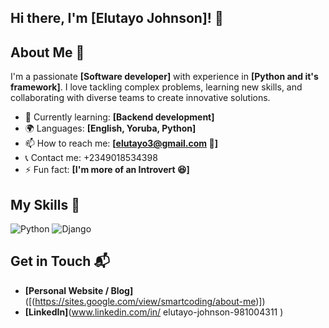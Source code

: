 ## Hi there, I'm [Elutayo Johnson]! 👋 

## About Me 🚀

I'm a passionate **[Software developer]** with experience in **[Python and it's framework]**. I love tackling complex problems, learning new skills, and collaborating with diverse teams to create innovative solutions.

- 🌱 Currently learning: **[Backend development]**
- 🌍 Languages: **[English, Yoruba, Python]**
- 📫 How to reach me: **[elutayo3@gmail.com 📧]**
- 📞 Contact me: +2349018534398
- ⚡ Fun fact: **[I'm more of an Introvert 😆]**

## My Skills 🧠



![Python](https://img.shields.io/badge/-Python-3776AB?style=flat-square&logo=python&logoColor=green)
![Django](https://img.shields.io/badge/-Django-092E20?style=flat-square&logo=django&logoColor=blue)


 

## Get in Touch 📬

- **[Personal Website / Blog]**([(https://sites.google.com/view/smartcoding/about-me)])
- **[LinkedIn]**(www.linkedin.com/in/
elutayo-johnson-981004311
)



